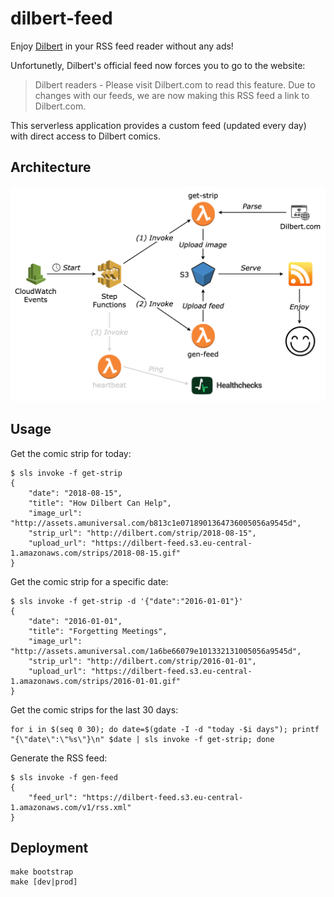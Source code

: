 # dilbert-feed

Enjoy [Dilbert](http://dilbert.com/) in your RSS feed reader without any ads!

Unfortunetly, Dilbert's official feed now forces you to go to the website:

> Dilbert readers - Please visit Dilbert.com to read this feature. Due to changes with our feeds, we are now making this RSS feed a link to Dilbert.com.

This serverless application provides a custom feed (updated every day) with direct access to Dilbert comics.

## Architecture

![](architecture.png)

## Usage

Get the comic strip for today:

```console
$ sls invoke -f get-strip
{
    "date": "2018-08-15",
    "title": "How Dilbert Can Help",
    "image_url": "http://assets.amuniversal.com/b813c1e0718901364736005056a9545d",
    "strip_url": "http://dilbert.com/strip/2018-08-15",
    "upload_url": "https://dilbert-feed.s3.eu-central-1.amazonaws.com/strips/2018-08-15.gif"
}
```

Get the comic strip for a specific date:

```console
$ sls invoke -f get-strip -d '{"date":"2016-01-01"}'
{
    "date": "2016-01-01",
    "title": "Forgetting Meetings",
    "image_url": "http://assets.amuniversal.com/1a6be66079e101332131005056a9545d",
    "strip_url": "http://dilbert.com/strip/2016-01-01",
    "upload_url": "https://dilbert-feed.s3.eu-central-1.amazonaws.com/strips/2016-01-01.gif"
}
```

Get the comic strips for the last 30 days:

```console
for i in $(seq 0 30); do date=$(gdate -I -d "today -$i days"); printf "{\"date\":\"%s\"}\n" $date | sls invoke -f get-strip; done
```

Generate the RSS feed:

```console
$ sls invoke -f gen-feed
{
    "feed_url": "https://dilbert-feed.s3.eu-central-1.amazonaws.com/v1/rss.xml"
}
```

## Deployment

```console
make bootstrap
make [dev|prod]
```
